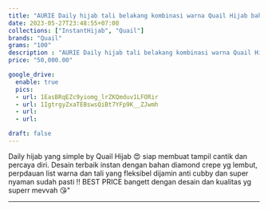 ```yaml
---
title: "AURIE Daily hijab tali belakang kombinasi warna Quail Hijab bahan diamond crepe"
date: 2023-05-27T23:48:55+07:00
collections: ["InstantHijab", "Quail"]
brands: "Quail"
grams: "100"
description : "AURIE Daily hijab tali belakang kombinasi warna Quail Hijab bahan diamond crepe"
price: "50,000.00"

google_drive:
  enable: true
  pics:
  - url: 1EasBRqEZc9yiomg_lrZKQmduv1LFORir
  - url: 1IgtrgyZxaTEBswsQiBt7YFp9K__ZJwmh
  - url: 
  - url: 

draft: false
---
```


Daily hijab yang simple by Quail Hijab 😍 siap membuat tampil cantik dan percaya diri. Desain terbaik instan dengan bahan diamond crepe yg lembut, perpdauan list warna dan tali yang fleksibel dijamin anti cubby dan super nyaman sudah pasti !! BEST PRICE bangett dengan desain dan kualitas yg superr mevvah 😘"

----------    
 

